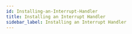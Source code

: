 ```yaml
---
id: Installing-an-Interrupt-Handler
title: Installing an Interrupt Handler
sidebar_label: Installing an Interrupt Handler
---
```



#
